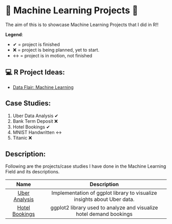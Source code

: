 # 🎇 Machine Learning Projects 🎇

The aim of this is to showcase Machine Learning Projects that I did in R!!

**Legend**:
- ✔ = project is finished
- ❌ = project is being planned, yet to start.
- ↔ = project is in motion, not finished

## 💻 R Project Ideas: 
- [Data Flair: Machine Learning](https://data-flair.training/blogs/machine-learning-datasets/)

## Case Studies:
1. Uber Data Analysis ✔
2. Bank Term Deposit ❌
3. Hotel Bookings ✔
4. MNIST Handwritten ↔
5. Titanic ❌

## Description:
Following are the projects/case studies I have done in the Machine Learning Field and its descriptions. 

| **Name** | **Description** |
| :------: | :-------------: |
| [Uber Analysis](https://github.com/e-paj/Machine-Learning-Projects-in-R/tree/main/CASE%201:%20Uber%20Analysis) | Implementation of ggplot library to visualize insights about Uber data. |
| [Hotel Bookings](https://github.com/e-paj/Machine-Learning-Projects-in-R/tree/main/CASE%202:%20Hotel%20Bookings) | ggplot2 library used to analyze and visualize hotel demand bookings |
